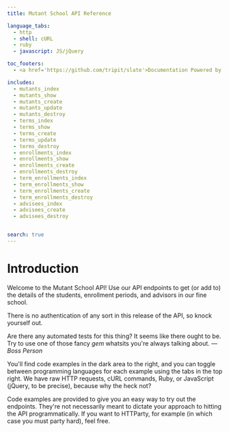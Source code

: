 ```yaml
---
title: Mutant School API Reference

language_tabs:
  - http
  - shell: cURL
  - ruby
  - javascript: JS/jQuery

toc_footers:
  - <a href='https://github.com/tripit/slate'>Documentation Powered by Slate</a>

includes:
  - mutants_index
  - mutants_show
  - mutants_create
  - mutants_update
  - mutants_destroy
  - terms_index
  - terms_show
  - terms_create
  - terms_update
  - terms_destroy
  - enrollments_index
  - enrollments_show
  - enrollments_create
  - enrollments_destroy
  - term_enrollments_index
  - term_enrollments_show
  - term_enrollments_create
  - term_enrollments_destroy
  - advisees_index
  - advisees_create
  - advisees_destroy


search: true
---
```


# Introduction

Welcome to the Mutant School API! Use our API endpoints to get (or add to) the details of the students, enrollment periods, and advisors in our fine school.

There is no authentication of any sort in this release of the API, so knock yourself out.

<aside class="warning">Are there any automated tests for this thing? It seems like there ought to be. Try to use one of those fancy <em>gem</em> whatsits you're always talking about. <em>&mdash; Boss Person</em></aside>

You'll find code examples in the dark area to the right, and you can toggle between programming languages for each example using the tabs in the top right. We have raw HTTP requests, cURL commands, Ruby, or JavaScript (jQuery, to be precise), because why the heck not?

<aside class="notice">Code examples are provided to give you an easy way to try out the endpoints. They're not necessarily meant to dictate your approach to hitting the API programmatically. If you want to HTTParty, for example (in which case you must party hard), feel free.</aside>
